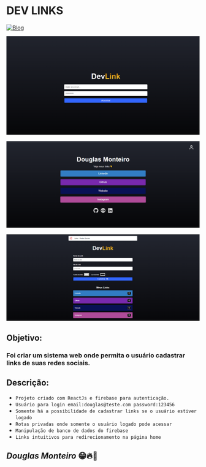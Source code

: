 # DEV LINKS

[![Blog](https://img.shields.io/website?label=deploy&style=for-the-badge&url=https://devlinks-snowy.vercel.app/)](https://devlinks-snowy.vercel.app/)

<p align="center">
      <img src="src/assets/preview/login.png">
</p>
<p align="center">
      <img src="src/assets/preview/home_preview.png">
</p>
<p align="center">
  <img src="src/assets/preview/home_preview1.png">
</p>

## Objetivo:

### Foi criar um sistema web onde permita o usuário cadastrar links de suas redes sociais.

## Descrição:

- `Projeto criado com ReactJs e firebase para autenticação.`
- `Usuário para login email:douglas@teste.com password:123456`
- `Somente há a possibilidade de cadastrar links se o usuário estiver logado`
- `Rotas privadas onde somente o usuário logado pode acessar`
- `Manipulação de banco de dados do firebase`
- `Links intuitivos para redirecionamento na página home `

## <i>Douglas Monteiro</i> 😁🔥🚀
